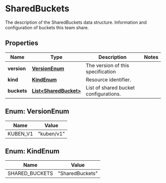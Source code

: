 

# SharedBuckets

The description of the SharedBuckets data structure. Information and configuration of buckets this team share.

## Properties

| Name | Type | Description | Notes |
|------------ | ------------- | ------------- | -------------|
|**version** | [**VersionEnum**](#VersionEnum) | The version of this specification |  |
|**kind** | [**KindEnum**](#KindEnum) | Resource identifier. |  |
|**buckets** | [**List&lt;SharedBucket&gt;**](SharedBucket.md) | List of shared bucket configurations. |  |



## Enum: VersionEnum

| Name | Value |
|---- | -----|
| KUBEN_V1 | &quot;kuben/v1&quot; |



## Enum: KindEnum

| Name | Value |
|---- | -----|
| SHARED_BUCKETS | &quot;SharedBuckets&quot; |



